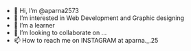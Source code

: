 - 👋 Hi, I’m @aparna2573
- 👀 I’m interested in Web Development and Graphic designing
- 🌱 I’m a learner
- 💞️ I’m looking to collaborate on ...
- 📫 How to reach me on INSTAGRAM at aparna._.25

<!---
aparna2573/aparna2573 is a ✨ special ✨ repository because its `README.md` (this file) appears on your GitHub profile.
You can click the Preview link to take a look at your changes.
--->
